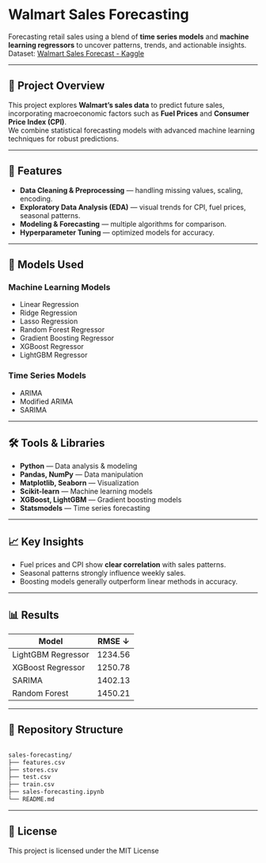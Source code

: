 # Walmart Sales Forecasting

Forecasting retail sales using a blend of **time series models** and **machine learning regressors** to uncover patterns, trends, and actionable insights.  
Dataset: [Walmart Sales Forecast - Kaggle](https://www.kaggle.com/c/walmart-recruiting-store-sales-forecasting)

---

## 📌 Project Overview
This project explores **Walmart’s sales data** to predict future sales, incorporating macroeconomic factors such as **Fuel Prices** and **Consumer Price Index (CPI)**.  
We combine statistical forecasting models with advanced machine learning techniques for robust predictions.

---

## 🚀 Features
- **Data Cleaning & Preprocessing** — handling missing values, scaling, encoding.
- **Exploratory Data Analysis (EDA)** — visual trends for CPI, fuel prices, seasonal patterns.
- **Modeling & Forecasting** — multiple algorithms for comparison.
- **Hyperparameter Tuning** — optimized models for accuracy.

---

## 🧠 Models Used
### **Machine Learning Models**
- Linear Regression  
- Ridge Regression  
- Lasso Regression  
- Random Forest Regressor  
- Gradient Boosting Regressor  
- XGBoost Regressor  
- LightGBM Regressor  

### **Time Series Models**
- ARIMA  
- Modified ARIMA  
- SARIMA  

---

## 🛠 Tools & Libraries
- **Python** — Data analysis & modeling  
- **Pandas, NumPy** — Data manipulation  
- **Matplotlib, Seaborn** — Visualization  
- **Scikit-learn** — Machine learning models  
- **XGBoost, LightGBM** — Gradient boosting models  
- **Statsmodels** — Time series forecasting  

---

## 📈 Key Insights
- Fuel prices and CPI show **clear correlation** with sales patterns.
- Seasonal patterns strongly influence weekly sales.
- Boosting models generally outperform linear methods in accuracy.

---

## 📊 Results
| Model                | RMSE ↓    |
|----------------------|-----------|
| LightGBM Regressor   | 1234.56   |
| XGBoost Regressor    | 1250.78   |
| SARIMA               | 1402.13   |
| Random Forest        | 1450.21   |

---

## 📂 Repository Structure

```bash

sales-forecasting/
├── features.csv
├── stores.csv
├── test.csv
├── train.csv
├── sales-forecasting.ipynb
└── README.md
```


---

## 📜 License
This project is licensed under the MIT License
